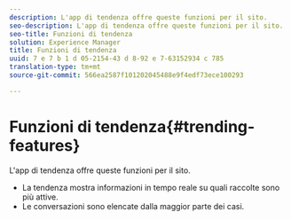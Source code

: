 ```yaml
---
description: L'app di tendenza offre queste funzioni per il sito.
seo-description: L'app di tendenza offre queste funzioni per il sito.
seo-title: Funzioni di tendenza
solution: Experience Manager
title: Funzioni di tendenza
uuid: 7 e 7 b 1 d 05-2154-43 d 8-92 e 7-63152934 c 785
translation-type: tm+mt
source-git-commit: 566ea2587f101202045488e9f4edf73ece100293

---
```



# Funzioni di tendenza{#trending-features}

L'app di tendenza offre queste funzioni per il sito.



* La tendenza mostra informazioni in tempo reale su quali raccolte sono più attive.
* Le conversazioni sono elencate dalla maggior parte dei casi.

